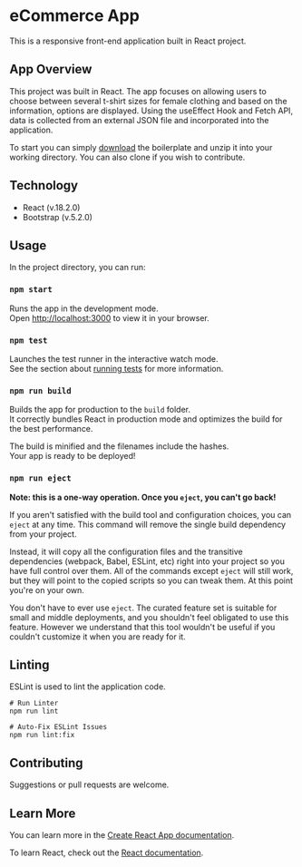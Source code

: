 # eCommerce App

This is a responsive front-end application built in React project.

## App Overview

This project was built in React. The app focuses on allowing users to choose between several t-shirt sizes for female clothing and based on the information, options are displayed. Using the useEffect Hook and Fetch API, data is collected from an external JSON file and incorporated into the application. 

To start you can simply [download](https://github.com/sharvin3007/eCommerce-App/archive/master.zip) the boilerplate and unzip it into your working directory. You can also clone if you wish to contribute.

## Technology

* React (v.18.2.0)
* Bootstrap (v.5.2.0)

## Usage

In the project directory, you can run:

### `npm start`

Runs the app in the development mode.\
Open [http://localhost:3000](http://localhost:3000) to view it in your browser.

### `npm test`

Launches the test runner in the interactive watch mode.\
See the section about [running tests](https://facebook.github.io/create-react-app/docs/running-tests) for more information.

### `npm run build`

Builds the app for production to the `build` folder.\
It correctly bundles React in production mode and optimizes the build for the best performance.

The build is minified and the filenames include the hashes.\
Your app is ready to be deployed!

### `npm run eject`

**Note: this is a one-way operation. Once you `eject`, you can't go back!**

If you aren't satisfied with the build tool and configuration choices, you can `eject` at any time. This command will remove the single build dependency from your project.

Instead, it will copy all the configuration files and the transitive dependencies (webpack, Babel, ESLint, etc) right into your project so you have full control over them. All of the commands except `eject` will still work, but they will point to the copied scripts so you can tweak them. At this point you're on your own.

You don't have to ever use `eject`. The curated feature set is suitable for small and middle deployments, and you shouldn't feel obligated to use this feature. However we understand that this tool wouldn't be useful if you couldn't customize it when you are ready for it.

## Linting

ESLint is used to lint the application code. 
```
# Run Linter
npm run lint

# Auto-Fix ESLint Issues
npm run lint:fix
```

## Contributing

Suggestions or pull requests are welcome.

## Learn More

You can learn more in the [Create React App documentation](https://facebook.github.io/create-react-app/docs/getting-started).

To learn React, check out the [React documentation](https://reactjs.org/).
